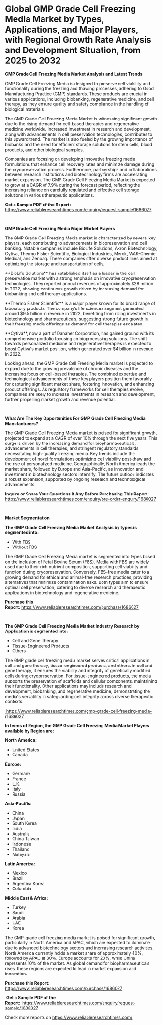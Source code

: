 <p><h1>Global GMP Grade Cell Freezing Media Market by Types, Applications, and Major Players, with Regional Growth Rate Analysis and Development Situation, from 2025 to 2032</h1></p><p><strong>GMP Grade Cell Freezing Media Market Analysis and Latest Trends</strong></p>
<p><p>GMP Grade Cell Freezing Media is designed to preserve cell viability and functionality during the freezing and thawing processes, adhering to Good Manufacturing Practice (GMP) standards. These products are crucial in various applications, including biobanking, regenerative medicine, and cell therapy, as they ensure quality and safety compliance in the handling of biological materials.</p><p>The GMP Grade Cell Freezing Media Market is witnessing significant growth due to the rising demand for cell-based therapies and regenerative medicine worldwide. Increased investment in research and development, along with advancements in cell preservation technologies, contributes to this upward trend. The market is also fueled by the growing importance of biobanks and the need for efficient storage solutions for stem cells, blood products, and other biological samples.</p><p>Companies are focusing on developing innovative freezing media formulations that enhance cell recovery rates and minimize damage during the cryopreservation process. Furthermore, partnerships and collaborations between research institutions and biotechnology firms are accelerating market expansion. The GMP Grade Cell Freezing Media Market is expected to grow at a CAGR of 7.9% during the forecast period, reflecting the increasing reliance on carefully regulated and effective cell storage solutions in various therapeutic applications.</p></p>
<p><strong>Get a Sample PDF of the Report:&nbsp;</strong> <a href="https://www.reliableresearchtimes.com/enquiry/request-sample/1686027?utm_campaign=3358&utm_medium=2&utm_source=Github&utm_content=ia&utm_term=24032025&utm_id=gmp-grade-cell-freezing-media">https://www.reliableresearchtimes.com/enquiry/request-sample/1686027</a></p>
<p>&nbsp;</p>
<p><strong>GMP Grade Cell Freezing Media Major Market Players</strong></p>
<p><p>The GMP Grade Cell Freezing Media market is characterized by several key players, each contributing to advancements in biopreservation and cell banking. Notable companies include BioLife Solutions, Akron Biotechnology, Cytiva, Thermo Fisher Scientific, Biological Industries, Merck, WAK-Chemie Medical, and Zenoaq. These companies offer diverse product lines aimed at optimizing the storage and transportation of cells.</p><p>**BioLife Solutions** has established itself as a leader in the cell preservation market with a strong emphasis on innovative cryopreservation technologies. They reported annual revenues of approximately $28 million in 2022, showing continuous growth driven by increasing demand for biobanking and cell therapy applications.</p><p>**Thermo Fisher Scientific** is a major player known for its broad range of laboratory products. The company’s life sciences segment generated around $9.5 billion in revenue in 2022, benefiting from rising investments in biotechnology and pharmaceuticals, suggesting strong future growth in their freezing media offerings as demand for cell therapies escalates.</p><p>**Cytiva**, now a part of Danaher Corporation, has gained ground with its comprehensive portfolio focusing on bioprocessing solutions. The shift towards personalized medicine and regenerative therapies is expected to boost Cytiva's market position, which generated over $4 billion in revenue in 2022.</p><p>Looking ahead, the GMP Grade Cell Freezing Media market is projected to expand due to the growing prevalence of chronic diseases and the increasing focus on cell-based therapies. The combined expertise and technological advancements of these key players position them favorably for capturing significant market share, fostering innovation, and enhancing product offerings. As regulatory frameworks for cell therapies evolve, companies are likely to increase investments in research and development, further propelling market growth and revenue potential.</p></p>
<p>&nbsp;</p>
<p><strong>What Are The Key Opportunities For GMP Grade Cell Freezing Media Manufacturers?</strong></p>
<p><p>The GMP Grade Cell Freezing Media market is poised for significant growth, projected to expand at a CAGR of over 10% through the next five years. This surge is driven by the increasing demand for biopharmaceuticals, advancements in cell therapies, and stringent regulatory standards necessitating high-quality freezing media. Key trends include the development of novel formulations optimizing cell viability post-thaw and the rise of personalized medicine. Geographically, North America leads the market share, followed by Europe and Asia-Pacific, as innovation and investment in biotechnology sectors intensify. The future outlook indicates a robust expansion, supported by ongoing research and technological advancements.</p></p>
<p><strong>Inquire or Share Your Questions If Any Before Purchasing This Report:</strong> <a href="https://www.reliableresearchtimes.com/enquiry/pre-order-enquiry/1686027?utm_campaign=3358&utm_medium=2&utm_source=Github&utm_content=ia&utm_term=24032025&utm_id=gmp-grade-cell-freezing-media">https://www.reliableresearchtimes.com/enquiry/pre-order-enquiry/1686027</a></p>
<p>&nbsp;</p>
<p><strong>Market Segmentation</strong></p>
<p><strong>The GMP Grade Cell Freezing Media Market Analysis by types is segmented into:</strong></p>
<p><ul><li>With FBS</li><li>Without FBS</li></ul></p>
<p><p>The GMP Grade Cell Freezing Media market is segmented into types based on the inclusion of Fetal Bovine Serum (FBS). Media with FBS are widely used due to their rich nutrient composition, supporting cell viability and function during cryopreservation. Conversely, FBS-free media cater to a growing demand for ethical and animal-free research practices, providing alternatives that minimize contamination risks. Both types aim to ensure optimal cell preservation, catering to diverse research and therapeutic applications in biotechnology and regenerative medicine.</p></p>
<p><strong>Purchase this Report:&nbsp;</strong><a href="https://www.reliableresearchtimes.com/purchase/1686027?utm_campaign=3358&utm_medium=2&utm_source=Github&utm_content=ia&utm_term=24032025&utm_id=gmp-grade-cell-freezing-media">https://www.reliableresearchtimes.com/purchase/1686027</a></p>
<p>&nbsp;</p>
<p><strong>The GMP Grade Cell Freezing Media Market Industry Research by Application is segmented into:</strong></p>
<p><ul><li>Cell and Gene Therapy</li><li>Tissue-Engineered Products</li><li>Others</li></ul></p>
<p><p>The GMP grade cell freezing media market serves critical applications in cell and gene therapy, tissue-engineered products, and others. In cell and gene therapy, it ensures the viability and integrity of genetically modified cells during cryopreservation. For tissue-engineered products, the media supports the preservation of scaffolds and cellular components, maintaining their functionality. Other applications may include research and development, biobanking, and regenerative medicine, demonstrating the media's versatility in safeguarding cell integrity across diverse therapeutic contexts.</p></p>
<p><a href="https://www.reliableresearchtimes.com/gmp-grade-cell-freezing-media-r1686027?utm_campaign=3358&utm_medium=2&utm_source=Github&utm_content=ia&utm_term=24032025&utm_id=gmp-grade-cell-freezing-media">&nbsp;https://www.reliableresearchtimes.com/gmp-grade-cell-freezing-media-r1686027</a></p>
<p><strong>In terms of Region, the GMP Grade Cell Freezing Media Market Players available by Region are:</strong></p>
<p>
    <p> <strong> North America: </strong>
        <ul>
            <li>United States</li>
            <li>Canada</li>
        </ul>
        </p> 
    <p> <strong> Europe: </strong>
        <ul>
            <li>Germany</li>
            <li>France</li>
            <li>U.K.</li>
            <li>Italy</li>
            <li>Russia</li>
        </ul>
        </p> 
    <p> <strong> Asia-Pacific: </strong>
        <ul>
            <li>China</li>
            <li>Japan</li>
            <li>South Korea</li>
            <li>India</li>
            <li>Australia</li>
            <li>China Taiwan</li>
            <li>Indonesia</li>
            <li>Thailand</li>
            <li>Malaysia</li>
        </ul>
        </p> 
    <p> <strong> Latin America: </strong>
        <ul>
            <li>Mexico</li>
            <li>Brazil</li>
            <li>Argentina Korea</li>
            <li>Colombia</li>
        </ul>
        </p> 
    <p> <strong> Middle East & Africa: </strong>
        <ul>
            <li>Turkey</li>
            <li>Saudi</li>
            <li>Arabia</li>
            <li>UAE</li>
            <li>Korea</li>
        </ul>
    </p>
    </p>
<p><p>The GMP-grade cell freezing media market is poised for significant growth, particularly in North America and APAC, which are expected to dominate due to advanced biotechnology sectors and increasing research activities. North America currently holds a market share of approximately 40%, followed by APAC at 30%. Europe accounts for 20%, while China represents 10% of the market. As global demand for biopharmaceuticals rises, these regions are expected to lead in market expansion and innovation.</p></p>
<p><strong>Purchase this Report: </strong><a href="https://www.reliableresearchtimes.com/purchase/1686027?utm_campaign=3358&utm_medium=2&utm_source=Github&utm_content=ia&utm_term=24032025&utm_id=gmp-grade-cell-freezing-media">https://www.reliableresearchtimes.com/purchase/1686027</a></p>
<p>&nbsp;<strong>Get a Sample PDF of the Report:&nbsp;&nbsp;</strong><a href="https://www.reliableresearchtimes.com/enquiry/request-sample/1686027?utm_campaign=3358&utm_medium=2&utm_source=Github&utm_content=ia&utm_term=24032025&utm_id=gmp-grade-cell-freezing-media">https://www.reliableresearchtimes.com/enquiry/request-sample/1686027</a></p>
<p><strong></strong></p>
<p>Check more reports on <a href="https://www.reliableresearchtimes.com/?utm_campaign=3358&utm_medium=2&utm_source=Github&utm_content=ia&utm_term=24032025&utm_id=gmp-grade-cell-freezing-media">https://www.reliableresearchtimes.com/</a></p>